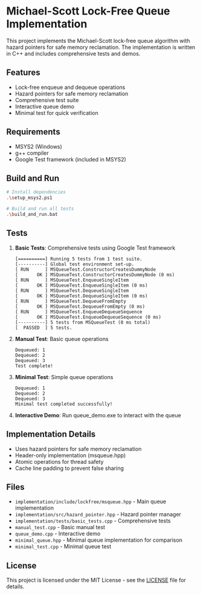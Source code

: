 # Michael-Scott Lock-Free Queue Implementation

This project implements the Michael-Scott lock-free queue algorithm with hazard pointers for safe memory reclamation. The implementation is written in C++ and includes comprehensive tests and demos.

## Features
- Lock-free enqueue and dequeue operations
- Hazard pointers for safe memory reclamation
- Comprehensive test suite
- Interactive queue demo
- Minimal test for quick verification

## Requirements
- MSYS2 (Windows)
- g++ compiler
- Google Test framework (included in MSYS2)

## Build and Run
```bash
# Install dependencies
.\setup_msys2.ps1

# Build and run all tests
.\build_and_run.bat
```

## Tests
1. **Basic Tests**: Comprehensive tests using Google Test framework
   ```text
   [==========] Running 5 tests from 1 test suite.
   [----------] Global test environment set-up.
   [ RUN      ] MSQueueTest.ConstructorCreatesDummyNode
   [       OK ] MSQueueTest.ConstructorCreatesDummyNode (0 ms)
   [ RUN      ] MSQueueTest.EnqueueSingleItem
   [       OK ] MSQueueTest.EnqueueSingleItem (0 ms)
   [ RUN      ] MSQueueTest.DequeueSingleItem
   [       OK ] MSQueueTest.DequeueSingleItem (0 ms)
   [ RUN      ] MSQueueTest.DequeueFromEmpty
   [       OK ] MSQueueTest.DequeueFromEmpty (0 ms)
   [ RUN      ] MSQueueTest.EnqueueDequeueSequence
   [       OK ] MSQueueTest.EnqueueDequeueSequence (0 ms)
   [----------] 5 tests from MSQueueTest (0 ms total)
   [  PASSED  ] 5 tests.
   ```

2. **Manual Test**: Basic queue operations
   ```text
   Dequeued: 1
   Dequeued: 2
   Dequeued: 3
   Test complete!
   ```

3. **Minimal Test**: Simple queue operations
   ```text
   Dequeued: 1
   Dequeued: 2
   Dequeued: 3
   Minimal test completed successfully!
   ```

4. **Interactive Demo**: Run queue_demo.exe to interact with the queue

## Implementation Details
- Uses hazard pointers for safe memory reclamation
- Header-only implementation (msqueue.hpp)
- Atomic operations for thread safety
- Cache line padding to prevent false sharing

## Files
- `implementation/include/lockfree/msqueue.hpp` - Main queue implementation
- `implementation/src/hazard_pointer.hpp` - Hazard pointer manager
- `implementation/tests/basic_tests.cpp` - Comprehensive tests
- `manual_test.cpp` - Basic manual test
- `queue_demo.cpp` - Interactive demo
- `minimal_queue.hpp` - Minimal queue implementation for comparison
- `minimal_test.cpp` - Minimal queue test

## License
This project is licensed under the MIT License - see the [LICENSE](LICENSE) file for details.